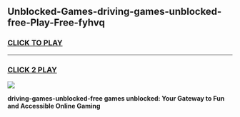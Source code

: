 
## Unblocked-Games-driving-games-unblocked-free-Play-Free-fyhvq
<h3>
<a href="https://premium76.site?title=driving-games-unblocked-free&ref=10A">CLICK TO PLAY</a></h3>
<hr>

<h3>
<a href="https://premium76.site?title=driving-games-unblocked-free&ref=10A">CLICK 2 PLAY</a>
  
</h3>

<a href="https://premium76.site?title=driving-games-unblocked-free&ref=10A"><img src="https://clearcache.store/games.png"></a>


**driving-games-unblocked-free games unblocked: Your Gateway to Fun and Accessible Online Gaming**
